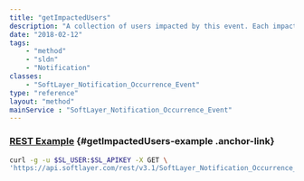 ```yaml
---
title: "getImpactedUsers"
description: "A collection of users impacted by this event. Each impacted user record relates directly to a [SoftLayer_User_Customer](/reference/datatypes/SoftLayer_User_Customer)."
date: "2018-02-12"
tags:
    - "method"
    - "sldn"
    - "Notification"
classes:
    - "SoftLayer_Notification_Occurrence_Event"
type: "reference"
layout: "method"
mainService : "SoftLayer_Notification_Occurrence_Event"
---
```


### [REST Example](#getImpactedUsers-example) <a href="/article/rest/"><i class="fas fa-question"></i></a> {#getImpactedUsers-example .anchor-link} 
```bash
curl -g -u $SL_USER:$SL_APIKEY -X GET \
'https://api.softlayer.com/rest/v3.1/SoftLayer_Notification_Occurrence_Event/{SoftLayer_Notification_Occurrence_EventID}/getImpactedUsers'
```

